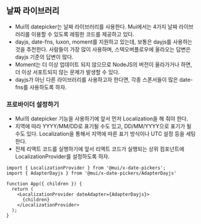 ## 날짜 라이브러리
- Mui의 datepicker는 날짜 라이브러리를 사용한다. Mui에서는 4가지 날짜 라이브러리를 이용할 수 있도록 레핑한 코드를 제공하고 있다.
- dayjs, date-fns, luxon, moment를 지원하고 있는데, 보통은 dayjs를 사용하는 것을 추천한다. 사람들이 가장 많이 사용하며, 스텍오버플로우에 올라오는 답변은 dayjs 기준의 답변이 많다.
- Moment는 더 이상 업데이트 되지 않으므로 NodeJS의 버전이 올라가거나 하면, 더 이상 서포트되지 않는 문제가 발생할 수 있다.
- dayjs가 아닌 다른 라이브러리를 사용하고자 한다면, 각종 스폰서들이 많은 date-fns를 사용하도록 하자.

### 프로바이더 설정하기
- Mui의 datepicker 기능을 사용하기에 앞서 먼저 Localization을 해 줘야 한다.
- 지역에 따라 YYYY/MM/DD로 표기될 수도 있고, DD/MM/YYYY으로 표기가 될 수도 있다. Localization을 통해서 지역에 따른 표기 방식이나 UTC 설정 등을 세팅한다.
- 전체 리액트 코드를 실행하기에 앞서 리액트 코드가 실행되는 상위 컴포넌트에 LocalizationProvider를 설정하도록 하자.
```tsx
import { LocalizationProvider } from '@mui/x-date-pickers';
import { AdapterDayjs } from '@mui/x-date-pickers/AdapterDayjs'

function App({ children }) {
  return (
    <LocalizationProvider dateAdapter={AdapterDayjs}>
      {children}
    </LocalizationProvider>
  );
}
```
